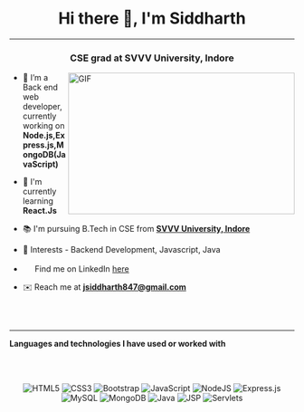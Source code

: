 <h1 align="center">Hi there 👋, I'm Siddharth </h1>
<hr>
<h3 align="center">CSE grad at SVVV University, Indore  </h3>
<img align="right" alt="GIF" src="https://miro.medium.com/max/875/1*Urc28sbnORGOW5oyohQ06g.gif" width="400px" height="250" />
</a>
  
- 👀 I’m a Back end web developer, currently working on **Node.js,Express.js,MongoDB(JavaScript)**

- 🌱 I'm currently learning **React.Js**
  
- 📚️ I'm pursuing B.Tech in CSE from **[SVVV University, Indore](https://svvv.edu.in/)**

- 🫶 Interests - Backend Development, Javascript, Java
  
- <img width=17px src="https://www.vectorlogo.zone/logos/linkedin/linkedin-icon.svg"> Find me on LinkedIn <a href="https://www.linkedin.com/in/siddharth-jain-39b243193/" target="_blank" >here</a>

- ✉️ Reach me at **jsiddharth847@gmail.com**
  
<!---
sidIntro/sidIntro is a ✨ special ✨ repository because its `README.md` (this file) appears on your GitHub profile.
You can click the Preview link to take a look at your changes.
--->

<br>
<br>

<hr>

**Languages and technologies I have used or worked with**

<br>
<br>
<p align="center">

<img alt="HTML5" src="https://img.shields.io/badge/html5%20-%23E34F26.svg?&style=for-the-badge&logo=html5&logoColor=white"/>
<img alt="CSS3" src="https://img.shields.io/badge/css3%20-%231572B6.svg?&style=for-the-badge&logo=css3&logoColor=white"/>
<img alt="Bootstrap" src="https://img.shields.io/badge/bootstrap%20-%23563D7C.svg?&style=for-the-badge&logo=bootstrap&logoColor=white"/>
<img alt="JavaScript" src="https://img.shields.io/badge/javascript%20-%23323330.svg?&style=for-the-badge&logo=javascript&logoColor=%23F7DF1E"/>
<img alt="NodeJS" src="https://img.shields.io/badge/node.js%20-%2343853D.svg?&style=for-the-badge&logo=node.js&logoColor=white"/>
<img alt="Express.js" src="https://img.shields.io/badge/express.js%20-%23404d59.svg?&style=for-the-badge"/>
<img alt="MySQL" src="https://img.shields.io/badge/mysql-%2300f.svg?&style=for-the-badge&logo=mysql&logoColor=white"/>
<img alt="MongoDB" src ="https://img.shields.io/badge/MongoDB-%234ea94b.svg?&style=for-the-badge&logo=mongodb&logoColor=white"/>
<img alt="Java" src ="https://img.shields.io/badge/Java-%23ED8B00.svg?logo=openjdk&logoColor=white"/>

<!-- <img alt="React" src="https://img.shields.io/badge/react%20-%2320232a.svg?&style=for-the-badge&logo=react&logoColor=%2361DAFB"/>
<img alt="Chakra-UI" src="https://img.shields.io/badge/Chakra%20UI-white.svg?&style=for-the-badge&logo=chakraui&logoColor=%42c7c0"/> -->
<!-- <img alt="Chakra-UI" src="https://img.shields.io/badge/socket.io-gray.svg?&style=for-the-badge&logo=socket.io&logoColor=%42c7c0"/> -->
<img alt="JSP" src="https://img.shields.io/badge/JSP-%22.svg?&style=for-the-badge&logo=jsp&logoColor=white"/>
<img alt="Servlets" src="https://img.shields.io/badge/Servlets-%22.svg?&style=for-the-badge&logo=servlets&logoColor=white"/>
</p>


<br>
<br>
<br>

<!-- <p align="center"><img align="center" src="https://github-readme-stats.vercel.app/api?username=sid760&theme=highcontrast&show_icons=true" height="195" width="495" alt="sid760" /></p> -->

